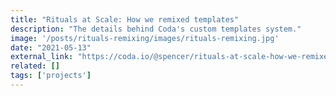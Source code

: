```yaml
---
title: "Rituals at Scale: How we remixed templates"
description: "The details behind Coda's custom templates system."
image: '/posts/rituals-remixing/images/rituals-remixing.jpg'
date: "2021-05-13"
external_link: "https://coda.io/@spencer/rituals-at-scale-how-we-remixed-templates"
related: []
tags: ['projects']
---
```

